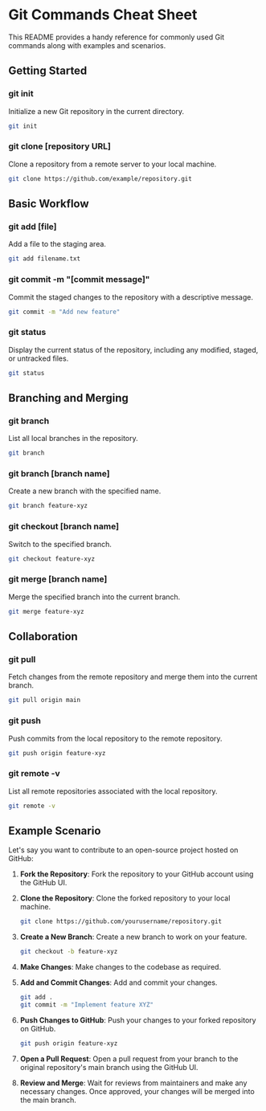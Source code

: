 # Git Commands Cheat Sheet

This README provides a handy reference for commonly used Git commands along with examples and scenarios.

## Getting Started

### git init
Initialize a new Git repository in the current directory.

```bash
git init
```

### git clone [repository URL]
Clone a repository from a remote server to your local machine.

```bash
git clone https://github.com/example/repository.git
```

## Basic Workflow

### git add [file]
Add a file to the staging area.

```bash
git add filename.txt
```

### git commit -m "[commit message]"
Commit the staged changes to the repository with a descriptive message.

```bash
git commit -m "Add new feature"
```

### git status
Display the current status of the repository, including any modified, staged, or untracked files.

```bash
git status
```

## Branching and Merging

### git branch
List all local branches in the repository.

```bash
git branch
```

### git branch [branch name]
Create a new branch with the specified name.

```bash
git branch feature-xyz
```

### git checkout [branch name]
Switch to the specified branch.

```bash
git checkout feature-xyz
```

### git merge [branch name]
Merge the specified branch into the current branch.

```bash
git merge feature-xyz
```

## Collaboration

### git pull
Fetch changes from the remote repository and merge them into the current branch.

```bash
git pull origin main
```

### git push
Push commits from the local repository to the remote repository.

```bash
git push origin feature-xyz
```

### git remote -v
List all remote repositories associated with the local repository.

```bash
git remote -v
```

## Example Scenario

Let's say you want to contribute to an open-source project hosted on GitHub:

1. **Fork the Repository**: Fork the repository to your GitHub account using the GitHub UI.

2. **Clone the Repository**: Clone the forked repository to your local machine.

   ```bash
   git clone https://github.com/yourusername/repository.git
   ```

3. **Create a New Branch**: Create a new branch to work on your feature.

   ```bash
   git checkout -b feature-xyz
   ```

4. **Make Changes**: Make changes to the codebase as required.

5. **Add and Commit Changes**: Add and commit your changes.

   ```bash
   git add .
   git commit -m "Implement feature XYZ"
   ```

6. **Push Changes to GitHub**: Push your changes to your forked repository on GitHub.

   ```bash
   git push origin feature-xyz
   ```

7. **Open a Pull Request**: Open a pull request from your branch to the original repository's main branch using the GitHub UI.

8. **Review and Merge**: Wait for reviews from maintainers and make any necessary changes. Once approved, your changes will be merged into the main branch.

